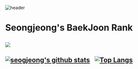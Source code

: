   
![header](https://capsule-render.vercel.app/api?type=waving&color=timeGradient&text=Welcome%20to%20Seongjeong's%20GitHub%20👋&animation=twinkling&fontSize=35&fontAlignY=40&fontAlign=65&height=250)


<div>
  <h1>Seongjeong's BaekJoon Rank<h2>
  <img src="http://mazassumnida.wtf/api/v2/generate_badge?boj=jsj046">
</div>

[![seogjeong's github stats](https://github-readme-stats.vercel.app/api?username=Jo-SeongJeong&theme=onedark)](https://github.com/anuraghazra/github-readme-stats)&nbsp;&nbsp;
[![Top Langs](https://github-readme-stats.vercel.app/api/top-langs/?username=Jo-SeongJeong&layout=compact&hide=jupyter%20notebook&theme=transparent&show_icons=true&line_height=18&title_color=F8418B&bord3D3D&text_color=8C9196)](https://github.com/anuraghazra/github-readme-stats)
----------------------------------------
